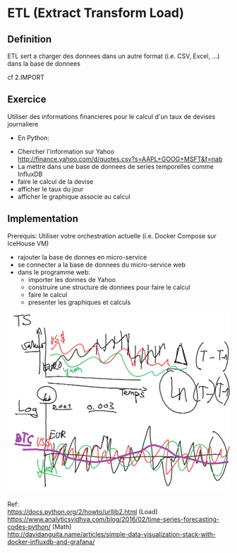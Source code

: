 # ETL (Extract Transform Load)

## Definition

ETL sert a charger des donnees dans un autre format (i.e. CSV, Excel, ...) dans la base de donnees

cf 2.IMPORT 


## Exercice

Utiliser des informations financieres pour le calcul d'un taux de devises journaliere

* En Python:
- Chercher l'information sur Yahoo
   http://finance.yahoo.com/d/quotes.csv?s=AAPL+GOOG+MSFT&f=nab
- La mettre dans une base de donnees de series temporelles comme InfluxDB
- faire le calcul de la devise
- afficher le taux du jour
- afficher le graphique associe au calcul

## Implementation
Prerequis: Utiliser votre orchestration actuelle (i.e. Docker Compose sur IceHouse VM)

- rajouter la base de donnes en micro-service 
- se connecter a la base de donnees du micro-service web 
- dans le programme web:
   * importer les donnes de Yahoo
   * construire une structure de donnees pour faire le calcul
   * faire le calcul
   * presenter les graphiques et calculs

![alt tag](https://github.com/CollegeBoreal/INF1006-16A/blob/master/9.ETL/BTC_joli.png)

Ref:   
https://docs.python.org/2/howto/urllib2.html (Load)     
https://www.analyticsvidhya.com/blog/2016/02/time-series-forecasting-codes-python/  (Math)   
http://davidanguita.name/articles/simple-data-visualization-stack-with-docker-influxdb-and-grafana/

